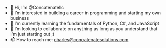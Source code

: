 - 👋 Hi, I’m @Concatenatellc
- 👀 I’m interested in building a career in programming and starting my own business 
- 🌱 I’m currently learning the fundamentals of Python, C#, and JavaScript
- 💞️ I’m looking to collaborate on anything as long as you understand that I'm just starting out ;)
- 📫 How to reach me: charles@concatenatesolutions.com

<!---
Concatenatellc/Concatenatellc is a ✨ special ✨ repository because its `README.md` (this file) appears on your GitHub profile.
You can click the Preview link to take a look at your changes.
--->
